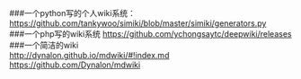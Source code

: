###一个python写的个人wiki系统：https://github.com/tankywoo/simiki/blob/master/simiki/generators.py    
###一个php写的wiki系统 https://github.com/ychongsaytc/deepwiki/releases    
###一个简洁的wiki     
http://dynalon.github.io/mdwiki/#!index.md    
https://github.com/Dynalon/mdwiki    
